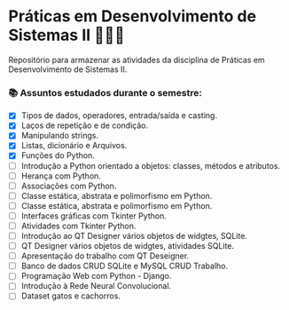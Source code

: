 # Práticas em Desenvolvimento de Sistemas II 👩🏻‍💻

Repositório para armazenar as atividades da disciplina de Práticas em Desenvolvimento de Sistemas II.

### 📚 Assuntos estudados durante o  semestre:

- [x] Tipos de dados, operadores, entrada/saída e casting.
- [x] Laços de repetição e de condição.
- [x] Manipulando strings.
- [x] Listas, dicionário e Arquivos.
- [x] Funções do Python.
- [ ] Introdução a Python orientado a objetos: classes, métodos e atributos.
- [ ] Herança com Python.
- [ ] Associações com Python.
- [ ] Classe estática, abstrata e polimorfismo em Python.
- [ ] Classe estática, abstrata e polimorfismo em Python.
- [ ] Interfaces gráficas com Tkinter Python.
- [ ] Atividades com Tkinter Python.
- [ ] Introdução ao QT Designer vários objetos de widgtes, SQLite.
- [ ] QT Designer vários objetos de widgtes, atividades SQLite.
- [ ] Apresentação do trabalho com QT Deseigner.
- [ ] Banco de dados CRUD SQLite e MySQL CRUD Trabalho.
- [ ] Programação Web com Python - Django.
- [ ] Introdução à Rede Neural Convolucional.
- [ ] Dataset gatos e cachorros.
